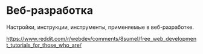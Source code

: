 # Веб-разработка

Настройки, инструкции, инструменты, применяемые в веб-разработке.

https://www.reddit.com/r/webdev/comments/8sumel/free_web_development_tutorials_for_those_who_are/
